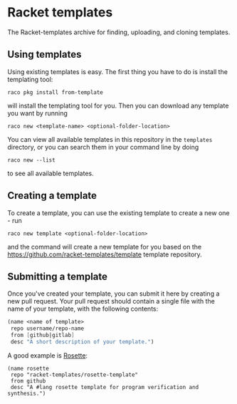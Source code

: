 # Racket templates
The Racket-templates archive for finding, uploading, and cloning templates.

## Using templates 
Using existing templates is easy. The first thing you have to do is install the templating tool: 
```
raco pkg install from-template
```
will install the templating tool for you. Then you can download any template you want by running 
```
raco new <template-name> <optional-folder-location>
```
You can view all available templates in this repository in the `templates` directory, or you can 
search them in your command line by doing 
```
raco new --list
```
to see all available templates.

## Creating a template
To create a template, you can use the existing template to create a new one - run 
```
raco new template <optional-folder-location>
```
and the command will create a new template for you based on the https://github.com/racket-templates/template template repository.


## Submitting a template

Once you've created your template, you can submit it here by creating a new 
pull request. Your pull request should contain a single file with the name of 
your template, with the following contents:
```scheme
(name <name of template>
 repo username/repo-name
 from [github|gitlab]
 desc "A short description of your template.")
```

A good example is [Rosette](https://github.com/racket-templates/racket-templates/blob/main/templates/rosette): 
```
(name rosette
 repo "racket-templates/rosette-template"
 from github
 desc "A #lang rosette template for program verification and synthesis.")
```

